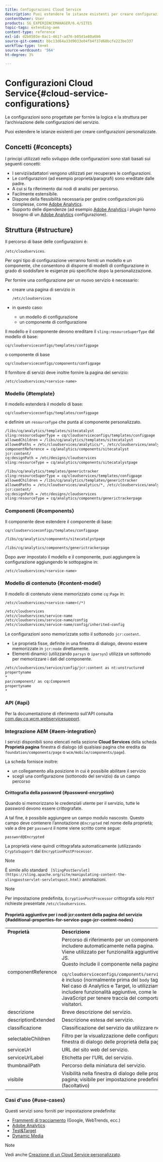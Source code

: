```yaml
---
title: Configurazioni Cloud Service
description: Puoi estendere le istanze esistenti per creare configurazioni personalizzate.
contentOwner: User
products: SG_EXPERIENCEMANAGER/6.4/SITES
topic-tags: extending-aem
content-type: reference
exl-id: d2b8503e-8ac1-4617-ad76-b05d1e80a6b6
source-git-commit: bbc13d64a33d9033e04fb4f37d60bcfe223be337
workflow-type: tm+mt
source-wordcount: '564'
ht-degree: 3%

---
```


# Configurazioni Cloud Service{#cloud-service-configurations}

Le configurazioni sono progettate per fornire la logica e la struttura per l’archiviazione delle configurazioni del servizio.

Puoi estendere le istanze esistenti per creare configurazioni personalizzate.

## Concetti  {#concepts}

I principi utilizzati nello sviluppo delle configurazioni sono stati basati sui seguenti concetti:

* I servizi/adattatori vengono utilizzati per recuperare le configurazioni.
* Le configurazioni (ad esempio proprietà/paragrafi) sono ereditate dalle padre.
* A cui si fa riferimento dai nodi di analisi per percorso.
* Facilmente estensibile.
* Dispone della flessibilità necessaria per gestire configurazioni più complesse, come [Adobe Analytics](/help/sites-administering/marketing-cloud.md#integrating-with-adobe-analytics).
* Supporto delle dipendenze (ad esempio [Adobe Analytics](/help/sites-administering/marketing-cloud.md#integrating-with-adobe-analytics) i plugin hanno bisogno di un [Adobe Analytics](/help/sites-administering/marketing-cloud.md#integrating-with-adobe-analytics) configurazione).

## Struttura {#structure}

Il percorso di base delle configurazioni è:

`/etc/cloudservices`.

Per ogni tipo di configurazione verranno forniti un modello e un componente, che consentono di disporre di modelli di configurazione in grado di soddisfare le esigenze più specifiche dopo la personalizzazione.

Per fornire una configurazione per un nuovo servizio è necessario:

* creare una pagina di servizio in

   `/etc/cloudservices`

* in questo caso:

   * un modello di configurazione
   * un componente di configurazione

Il modello e il componente devono ereditare il `sling:resourceSuperType` dal modello di base:

`cq/cloudserviceconfigs/templates/configpage`

o componente di base

`cq/cloudserviceconfigs/components/configpage`

Il fornitore di servizi deve inoltre fornire la pagina del servizio:

`/etc/cloudservices/<service-name>`

### Modello {#template}

Il modello estenderà il modello di base:

`cq/cloudserviceconfigs/templates/configpage`

e definire un `resourceType` che punta al componente personalizzato.

```xml
/libs/cq/analytics/templates/sitecatalyst
sling:resourceSuperType = cq/cloudserviceconfigs/templates/configpage
allowedChildren = /libs/cq/analytics/templates/sitecatalyst
allowedPaths = /etc/cloudservices/analytics/*, /etc/cloudservices/analytics/.*
componentReference = cq/analytics/components/sitecatalyst
jcr:content/
cq:designPath = /etc/designs/cloudservices
sling:resourceType = cq/analytics/components/sitecatalystpage

/libs/cq/analytics/templates/generictracker
sling:resourceSuperType = cq/cloudservices/templates/configpage
allowedChildren = /libs/cq/analytics/templates/generictracker
allowedPaths = /etc/cloudservices/analytics/*, /etc/cloudservices/analytics/.*
jcr:content/
cq:designPath = /etc/designs/cloudservices
sling:resourceType = cq/analytics/components/generictrackerpage
```

### Componenti {#components}

Il componente deve estendere il componente di base:

`cq/cloudserviceconfigs/templates/configpage`

```xml
/libs/cq/analytics/components/sitecatalystpage

/libs/cq/analytics/components/generictrackerpage
```

Dopo aver impostato il modello e il componente, puoi aggiungere la configurazione aggiungendo le sottopagine in:

`/etc/cloudservices/<service-name>`

### Modello di contenuto {#content-model}

Il modello di contenuto viene memorizzato come `cq:Page` in:

`/etc/cloudservices/<service-name>(/*)`

```xml
/etc/cloudservices
/etc/cloudservices/service-name
/etc/cloudservices/service-name/config
/etc/cloudservices/service-name/config/inherited-config
```

Le configurazioni sono memorizzate sotto il sottonodo `jcr:content`.

* Le proprietà fisse, definite in una finestra di dialogo, devono essere memorizzate in `jcr:node` direttamente.
* Elementi dinamici (utilizzando `parsys` o `iparsys`) utilizza un sottonodo per memorizzare i dati del componente.

```xml
/etc/cloudservices/service/config/jcr:content as nt:unstructured
propertyname
*
par/component/ as cq:Component
propertyname
*
```

### API {#api}

Per la documentazione di riferimento sull&#39;API consulta [com.day.cq.wcm.webservicesupport](https://helpx.adobe.com/experience-manager/6-4/sites/developing/using/reference-materials/javadoc/com/day/cq/wcm/webservicesupport/package-summary.html).

### Integrazione AEM {#aem-integration}

I servizi disponibili sono elencati nella sezione **Cloud Services** della scheda **Proprietà pagina** finestra di dialogo (di qualsiasi pagina che eredita da `foundation/components/page` o `wcm/mobile/components/page`).

La scheda fornisce inoltre:

* un collegamento alla posizione in cui è possibile abilitare il servizio
* scegli una configurazione (sottonodo del servizio) da un campo percorso

#### Crittografia della password {#password-encryption}

Quando si memorizzano le credenziali utente per il servizio, tutte le password devono essere crittografate.

A tal fine, è possibile aggiungere un campo modulo nascosto. Questo campo deve contenere l’annotazione `@Encrypted` nel nome della proprietà; vale a dire per `password` il nome viene scritto come segue:

`password@Encrypted`

La proprietà viene quindi crittografata automaticamente (utilizzando `CryptoSupport` dal `EncryptionPostProcessor`.

>[!NOTE]
>
>È simile allo standard ` [SlingPostServlet](https://sling.apache.org/site/manipulating-content-the-slingpostservlet-servletspost.html)` annotazioni.

>[!NOTE]
>
>Per impostazione predefinita, `EcryptionPostProcessor` crittografa solo `POST` richieste presentate `/etc/cloudservices`.

#### Proprietà aggiuntive per i nodi jcr:content della pagina del servizio {#additional-properties-for-service-page-jcr-content-nodes}

<table> 
 <tbody> 
  <tr> 
   <td><strong>Proprietà</strong></td> 
   <td><strong>Descrizione</strong></td> 
  </tr> 
  <tr> 
   <td>componentReference</td> 
   <td>Percorso di riferimento per un componente da includere automaticamente nella pagina.<br /> Viene utilizzato per funzionalità aggiuntive e inclusioni JS.<br /> Questo include il componente nella pagina in cui<br /> <code> cq/cloudserviceconfigs/components/servicecomponents</code><br /> è incluso (normalmente prima del <code>body</code> tag).<br /> Nel caso di Analytics e Target, lo utilizziamo per includere funzionalità aggiuntive, come le chiamate JavaScript per tenere traccia del comportamento dei visitatori.</td> 
  </tr> 
  <tr> 
   <td>descrizione</td> 
   <td>Breve descrizione del servizio.<br /> </td> 
  </tr> 
  <tr> 
   <td>descriptionExtended</td> 
   <td>Descrizione estesa del servizio.</td> 
  </tr> 
  <tr> 
   <td>classificazione</td> 
   <td>Classificazione del servizio da utilizzare negli elenchi.</td> 
  </tr> 
  <tr> 
   <td>selectableChildren</td> 
   <td>Filtro per la visualizzazione delle configurazioni nella finestra di dialogo delle proprietà della pagina.</td> 
  </tr> 
  <tr> 
   <td>serviceUrl</td> 
   <td>URL del sito web del servizio.</td> 
  </tr> 
  <tr> 
   <td>serviceUrlLabel</td> 
   <td>Etichetta per l’URL del servizio.</td> 
  </tr> 
  <tr> 
   <td>thumbnailPath</td> 
   <td>Percorso della miniatura del servizio.</td> 
  </tr> 
  <tr> 
   <td>visibile</td> 
   <td>Visibilità nella finestra di dialogo delle proprietà della pagina; visibile per impostazione predefinita (facoltativo)</td> 
  </tr> 
 </tbody> 
</table>

### Casi d&#39;uso {#use-cases}

Questi servizi sono forniti per impostazione predefinita:

* [Frammenti di tracciamento](/help/sites-administering/external-providers.md) (Google, WebTrends, ecc.)
* [Adobe Analytics](/help/sites-administering/marketing-cloud.md#integrating-with-adobe-analytics)
* [Test&amp;Target](/help/sites-administering/marketing-cloud.md#integrating-with-adobe-target)
* [Dynamic Media](/help/sites-administering/marketing-cloud.md#integrating-with-scene)

>[!NOTE]
>
>Vedi anche [Creazione di un Cloud Service personalizzato](/help/sites-developing/extending-cloud-config-custom-cloud.md).
